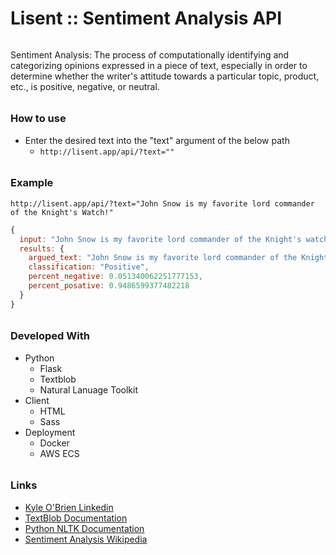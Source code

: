 # Lisent :: Sentiment Analysis API

######

Sentiment Analysis: The process of computationally identifying and categorizing opinions expressed in a piece of text, especially in order to determine whether the writer's attitude towards a particular topic, product, etc., is positive, negative, or neutral.

######

### How to use
- Enter the desired text into the "text" argument of the below path
  - `http://lisent.app/api/?text=""`
 
######
 
### Example
`http://lisent.app/api/?text="John Snow is my favorite lord commander of the Knight's Watch!"`

```javascript
{
  input: "John Snow is my favorite lord commander of the Knight's watch!",
  results: {
    argued_text: "John Snow is my favorite lord commander of the Knight's watch!",
    classification: "Positive",
    percent_negative: 0.051340062251777153,
    percent_posative: 0.9486599377482218
  }
}
```

######

### Developed With
  - Python
    - Flask
    - Textblob
    - Natural Lanuage Toolkit
  - Client
    - HTML
    - Sass
  - Deployment
    - Docker
    - AWS ECS
  

######

### Links
  - [Kyle O'Brien Linkedin](www.linkedin.com/in/kyle1668)
  - [TextBlob Documentation](http://textblob.readthedocs.io/en/dev/)
  - [Python NLTK Documentation](http://www.nltk.org/)
  - [Sentiment Analysis Wikipedia](https://en.wikipedia.org/wiki/Sentiment_analysis)
